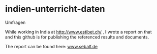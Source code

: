# indien-unterricht-daten
Umfragen

While working in India at http://www.estibet.ch/ , I wrote a report on that and this github is for publishing the referenced results and documents.

The report can be found here: www.sebalf.de
